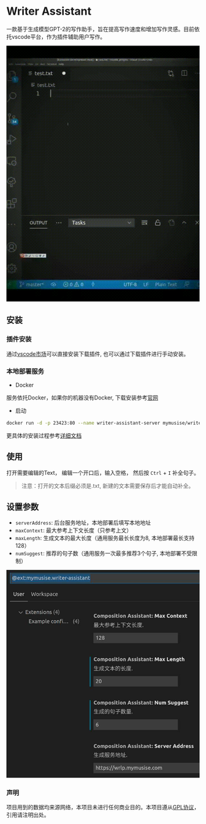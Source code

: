 # Writer Assistant

一款基于生成模型GPT-2的写作助手，旨在提高写作速度和增加写作灵感。目前依托vscode平台，作为插件辅助用户写作。

![](images/demo.gif)

## 安装

### 插件安装

通过[vscode市场](https://marketplace.visualstudio.com/items?itemName=mymusise.writer-assistant)可以直接安装下载插件, 也可以通过下载插件进行手动安装。

### 本地部署服务

- Docker

服务依托Docker，如果你的机器没有Docker, 下载安装参考[官网](https://docs.docker.com/get-docker/)

- 启动

```bash
docker run -d -p 23423:80 --name writer-assistant-server mymusise/writer-assistant-server
```

更具体的安装过程参考[详细文档](docs/README.md)

## 使用

打开需要编辑的Text， 编辑一个开口后，输入空格， 然后按 `Ctrl` + `I` 补全句子。

> 注意：打开的文本后缀必须是.txt, 新建的文本需要保存后才能自动补全。


## 设置参数

- `serverAddress`: 后台服务地址，本地部署后填写本地地址
- `maxContext`: 最大参考上下文长度（只参考上文）
- `maxLength`: 生成文本的最大长度（通用服务最长长度为8, 本地部署最长支持128）
- `numSuggest`: 推荐的句子数（通用服务一次最多推荐3个句子, 本地部署不受限制）

![图](images/settings.jpeg)



### 声明

项目用到的数据均来源网络，本项目未进行任何商业目的。本项目遵从[GPL协议](LICENSE)，引用请注明出处。

